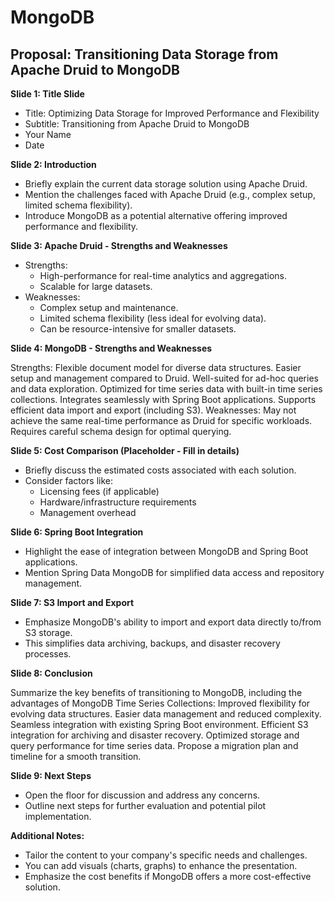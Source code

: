 # MongoDB

## Proposal: Transitioning Data Storage from Apache Druid to MongoDB

**Slide 1: Title Slide**

* Title: Optimizing Data Storage for Improved Performance and Flexibility
* Subtitle: Transitioning from Apache Druid to MongoDB
* Your Name
* Date

**Slide 2: Introduction**

* Briefly explain the current data storage solution using Apache Druid.
* Mention the challenges faced with Apache Druid (e.g., complex setup, limited schema flexibility).
* Introduce MongoDB as a potential alternative offering improved performance and flexibility.

**Slide 3: Apache Druid - Strengths and Weaknesses**

* Strengths:
    * High-performance for real-time analytics and aggregations.
    * Scalable for large datasets.
* Weaknesses:
    * Complex setup and maintenance.
    * Limited schema flexibility (less ideal for evolving data).
    * Can be resource-intensive for smaller datasets. 

**Slide 4: MongoDB - Strengths and Weaknesses**

Strengths:
Flexible document model for diverse data structures.
Easier setup and management compared to Druid.
Well-suited for ad-hoc queries and data exploration.
Optimized for time series data with built-in time series collections.
Integrates seamlessly with Spring Boot applications.
Supports efficient data import and export (including S3).
Weaknesses:
May not achieve the same real-time performance as Druid for specific workloads.
Requires careful schema design for optimal querying.

**Slide 5: Cost Comparison (Placeholder - Fill in details)**

* Briefly discuss the estimated costs associated with each solution. 
* Consider factors like:
    * Licensing fees (if applicable)
    * Hardware/infrastructure requirements
    * Management overhead

**Slide 6: Spring Boot Integration**

* Highlight the ease of integration between MongoDB and Spring Boot applications.
* Mention Spring Data MongoDB for simplified data access and repository management.

**Slide 7: S3 Import and Export**

* Emphasize MongoDB's ability to import and export data directly to/from S3 storage.
* This simplifies data archiving, backups, and disaster recovery processes.

**Slide 8: Conclusion**

Summarize the key benefits of transitioning to MongoDB, including the advantages of MongoDB Time Series Collections:
Improved flexibility for evolving data structures.
Easier data management and reduced complexity.
Seamless integration with existing Spring Boot environment.
Efficient S3 integration for archiving and disaster recovery.
Optimized storage and query performance for time series data.
Propose a migration plan and timeline for a smooth transition.

**Slide 9: Next Steps**

* Open the floor for discussion and address any concerns.
* Outline next steps for further evaluation and potential pilot implementation.

**Additional Notes:**

* Tailor the content to your company's specific needs and challenges. 
* You can add visuals (charts, graphs) to enhance the presentation.
* Emphasize the cost benefits if MongoDB offers a more cost-effective solution.


